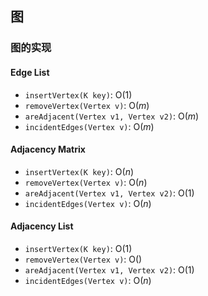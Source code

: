 ## 图

### 图的实现

#### Edge List

- `insertVertex(K key)`: $\mathrm{O}(1)$
- `removeVertex(Vertex v)`: $\mathrm{O}(m)$
- `areAdjacent(Vertex v1, Vertex v2)`: $\mathrm{O}(m)$
- `incidentEdges(Vertex v)`: $\mathrm{O}(m)$

#### Adjacency Matrix

- `insertVertex(K key)`: $\mathrm{O}(n)$
- `removeVertex(Vertex v)`: $\mathrm{O}(n)$
- `areAdjacent(Vertex v1, Vertex v2)`: $\mathrm{O}(1)$
- `incidentEdges(Vertex v)`: $\mathrm{O}(n)$

#### Adjacency List

- `insertVertex(K key)`: $\mathrm{O}(1)$
- `removeVertex(Vertex v)`: $\mathrm{O}()$
- `areAdjacent(Vertex v1, Vertex v2)`: $\mathrm{O}(1)$
- `incidentEdges(Vertex v)`: $\mathrm{O}(n)$